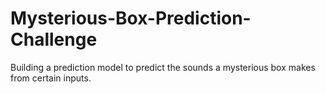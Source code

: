 # Mysterious-Box-Prediction-Challenge
Building a prediction model to predict the sounds a mysterious box makes from certain inputs. 

